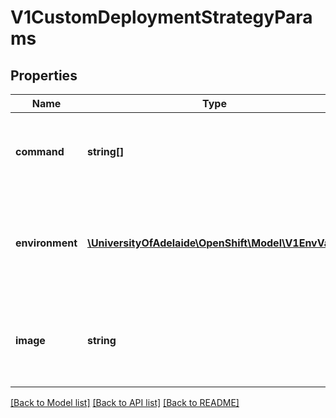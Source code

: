 # V1CustomDeploymentStrategyParams

## Properties
Name | Type | Description | Notes
------------ | ------------- | ------------- | -------------
**command** | **string[]** | Command is optional and overrides CMD in the container Image. | [optional] 
**environment** | [**\UniversityOfAdelaide\OpenShift\Model\V1EnvVar[]**](V1EnvVar.md) | Environment holds the environment which will be given to the container for Image. | [optional] 
**image** | **string** | Image specifies a Docker image which can carry out a deployment. | [optional] 

[[Back to Model list]](../README.md#documentation-for-models) [[Back to API list]](../README.md#documentation-for-api-endpoints) [[Back to README]](../README.md)


